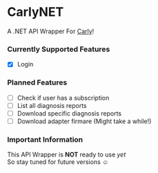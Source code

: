 # CarlyNET
A .NET API Wrapper For [Carly](https://www.mycarly.com/)!

### Currently Supported Features
- [X] Login

### Planned Features
- [ ] Check if user has a subscription
- [ ] List all diagnosis reports
- [ ] Download specific diagnosis reports
- [ ] Download adapter firmare (Might take a while!)

### Important Information
This API Wrapper is **NOT** ready to use _yet_<br>
So stay tuned for future versions ☺️
